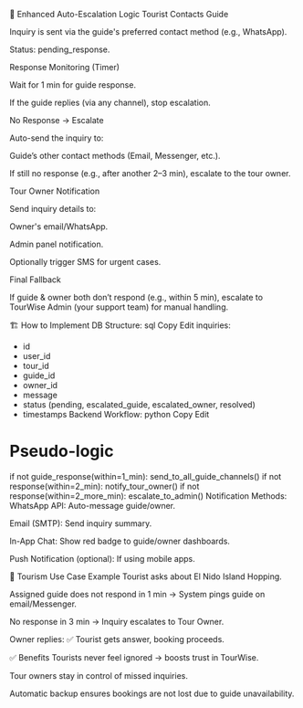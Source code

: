 🔑 Enhanced Auto-Escalation Logic
Tourist Contacts Guide

Inquiry is sent via the guide's preferred contact method (e.g., WhatsApp).

Status: pending_response.

Response Monitoring (Timer)

Wait for 1 min for guide response.

If the guide replies (via any channel), stop escalation.

No Response → Escalate

Auto-send the inquiry to:

Guide’s other contact methods (Email, Messenger, etc.).

If still no response (e.g., after another 2–3 min), escalate to the tour owner.

Tour Owner Notification

Send inquiry details to:

Owner's email/WhatsApp.

Admin panel notification.

Optionally trigger SMS for urgent cases.

Final Fallback

If guide & owner both don’t respond (e.g., within 5 min), escalate to TourWise Admin (your support team) for manual handling.

🏗 How to Implement
DB Structure:
sql
Copy
Edit
inquiries: 
- id
- user_id
- tour_id
- guide_id
- owner_id
- message
- status (pending, escalated_guide, escalated_owner, resolved)
- timestamps
Backend Workflow:
python
Copy
Edit
# Pseudo-logic
if not guide_response(within=1_min):
    send_to_all_guide_channels()
    if not response(within=2_min):
        notify_tour_owner()
        if not response(within=2_more_min):
            escalate_to_admin()
Notification Methods:
WhatsApp API: Auto-message guide/owner.

Email (SMTP): Send inquiry summary.

In-App Chat: Show red badge to guide/owner dashboards.

Push Notification (optional): If using mobile apps.

🧭 Tourism Use Case Example
Tourist asks about El Nido Island Hopping.

Assigned guide does not respond in 1 min → System pings guide on email/Messenger.

No response in 3 min → Inquiry escalates to Tour Owner.

Owner replies: ✅ Tourist gets answer, booking proceeds.

✅ Benefits
Tourists never feel ignored → boosts trust in TourWise.

Tour owners stay in control of missed inquiries.

Automatic backup ensures bookings are not lost due to guide unavailability.